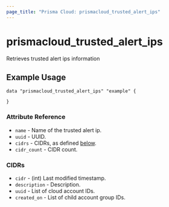 ```yaml
---
page_title: "Prisma Cloud: prismacloud_trusted_alert_ips"
---
```


# prismacloud_trusted_alert_ips

Retrieves trusted alert ips information

## Example Usage

```hcl
data "prismacloud_trusted_alert_ips" "example" {

}
```

### Attribute Reference

* `name` - Name of the trusted alert ip.
* `uuid` - UUID.
* `cidrs` - CIDRs, as defined [below](#CIDRs).
* `cidr_count` - CIDR count.


### CIDRs

* `cidr` - (int) Last modified timestamp.
* `description` - Description.
* `uuid` - List of cloud account IDs.
* `created_on` - List of child account group IDs.